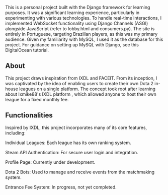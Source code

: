 This is a personal project built with the Django framework for learning purposes. It was a significant learning experience, particularly in experimenting with various technologies. To handle real-time interactions, I implemented WebSocket functionality using Django Channels (ASGI) alongside JavaScript (refer to lobby.html and consumers.py). The site is entirely in Portuguese, targeting Brazilian players, as this was my primary audience. Given my familiarity with MySQL, I used it as the database for this project. For guidance on setting up MySQL with Django, see this DigitalOcean tutorial.

## About

This project draws inspiration from IXDL and FACEIT. From its inception, I was captivated by the idea of enabling users to create their own Dota 2 in-house leagues on a single platform. The concept took root after learning about Ixmike88's IXDL platform , which allowed anyone to host their own league for a fixed monthly fee.

## Functionalities

Inspired by IXDL, this project incorporates many of its core features, including:

Individual Leagues: Each league has its own ranking system.

Steam API Authentication: For secure user login and integration.

Profile Page: Currently under development.

Dota 2 Bots: Used to manage and receive events from the matchmaking system.

Entrance Fee System: In progress, not yet completed.
